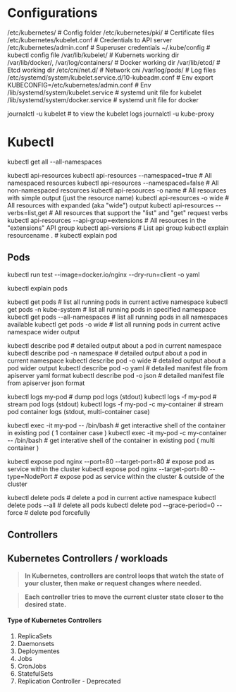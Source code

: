 # Configurations

/etc/kubernetes/	                                           # Config folder
/etc/kubernetes/pki/	                                       # Certificate files
/etc/kubernetes/kubelet.conf	                               # Credentials to API server
/etc/kubernetes/admin.conf	                                   # Superuser credentials
~/.kube/config	                                               # kubectl config file
/var/lib/kubelet/	                                           # Kubernets working dir
/var/lib/docker/, /var/log/containers/	                       # Docker working dir
/var/lib/etcd/	                                               # Etcd working dir
/etc/cni/net.d/	                                               # Network cni
/var/log/pods/	                                               # Log files
/etc/systemd/system/kubelet.service.d/10-kubeadm.conf	       # Env
export KUBECONFIG=/etc/kubernetes/admin.conf	               # Env
/lib/systemd/system/kubelet.service                            # systemd unit file for kubelet
/lib/systemd/system/docker.service                             # systemd unit file for docker



journalctl -u kubelet                                          # to view the kubelet logs
journalctl -u kube-proxy

# Kubectl 

kubectl get all --all-namespaces

kubectl api-resources
kubectl api-resources --namespaced=true      # All namespaced resources
kubectl api-resources --namespaced=false     # All non-namespaced resources
kubectl api-resources -o name                # All resources with simple output (just the resource name)
kubectl api-resources -o wide                # All resources with expanded (aka "wide") output
kubectl api-resources --verbs=list,get       # All resources that support the "list" and "get" request verbs
kubectl api-resources --api-group=extensions # All resources in the "extensions" API group
kubectl api-versions                         # List api group
kubectl explain resourcename .  # kubectl explain pod


## Pods

kubectl run test --image=docker.io/nginx --dry-run=client -o yaml

kubectl explain pods

kubectl get pods                         # list all running pods in current active namespace
kubectl get pods -n kube-system          # list all running pods in specified namespace
kubectl get pods --all-namespaces        # list all running pods in all namespaces available
kubectl get pods -o wide                 # list all running pods in current active namespace wider output

kubectl describe pod <podname>              # detailed output about a pod in current namespace
kubectl describe pod <podname> -n namespace # detailed output about a pod in current namespace
kubectl describe pod <podname> -o wide      # detailed output about a pod wider output
kubectl describe pod <podname> -o yaml      # detailed manifest file from apiserver yaml format
kubectl describe pod <podname> -o json      # detailed manifest file from apiserver json format

kubectl logs my-pod                                 # dump pod logs (stdout)
kubectl logs -f my-pod                              # stream pod logs (stdout)
kubectl logs -f my-pod -c my-container              # stream pod container logs (stdout, multi-container case)

kubectl exec -it my-pod -- /bin/bash     # get interactive shell of the container in existing pod ( 1 container case )
kubectl exec -it my-pod -c my-container -- /bin/bash # get interative shell of the container in existing pod ( multi container ) 

kubectl expose pod nginx --port=80 --target-port=80  # expose pod as service within the cluster
kubectl expose pod nginx --target-port=80 --type=NodePort # expose pod as service within the cluster & outside of the cluster

kubectl delete pods <podname>                    # delete a pod in current active namespace
kubectl delete pods --all                        # delete all pods 
kubectl delete pod <pod-name> --grace-period=0 --force  # delete pod forcefully


## Controllers

## Kubernetes Controllers / workloads 

> **In Kubernetes, controllers are control loops that watch the state of your cluster, then make or request changes where needed.** 

> **Each controller tries to move the current cluster state closer to the desired state.**

#### Type of Kubernetes Controllers 

1. ReplicaSets
2. Daemonsets
3. Deploymentes
4. Jobs
5. CronJobs
6. StatefulSets
7. Replication Controller - Deprecated